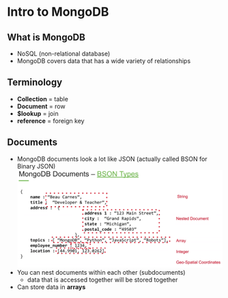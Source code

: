 # Intro to MongoDB

## What is MongoDB

- NoSQL (non-relational database)
- MongoDB covers data that has a wide variety of relationships

## Terminology

- **Collection** = table
- **Document** = row
- **$lookup** = join
- **reference** = foreign key

## Documents

- MongoDB documents look a lot like JSON (actually called BSON for Binary JSON)
![BSON](images/bson.png)
- You can nest documents within each other (subdocuments)
  - data that is accessed together will be stored together
- Can store data in **arrays**
